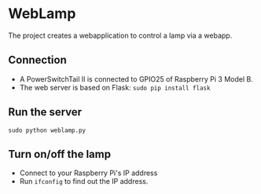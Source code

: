 # WebLamp
The project creates a webapplication to control a lamp via a webapp.

## Connection
* A PowerSwitchTail II is connected to GPIO25 of Raspberry Pi 3 Model B.
* The web server is based on Flask: ```sudo pip install flask```

## Run the server

```
sudo python weblamp.py
```

## Turn on/off the lamp

* Connect to your Raspberry Pi's IP address
* Run ```ifconfig``` to find out the IP address.
